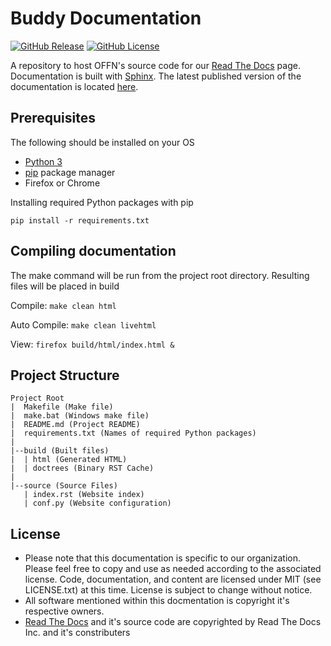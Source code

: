 # Buddy Documentation

[![GitHub Release](https://img.shields.io/github/v/release/Oklahoma-Friction-Free-Network/offn-documentation?style=flat-square)](https://github.com/Oklahoma-Friction-Free-Network/offn-documentation/blob/main/CHANGELOG.md)
[![GitHub License](https://img.shields.io/github/license/Oklahoma-Friction-Free-Network/offn-documentation?style=flat-square)](https://opensource.org/licenses/MIT)

A repository to host OFFN's source code for our [Read The Docs] page. Documentation is built with [Sphinx]. The latest published version of the documentation is located [here]. 

[here]: https://offn.readthedocs.io/ 

## Prerequisites

The following should be installed on your OS

- [Python 3]
- [pip] package manager
- Firefox or Chrome

Installing required Python packages with pip

``` pip install -r requirements.txt ```

[Python 3]: https://biodiversityinformatics.amnh.org/open_source/maxent/
[pip]: https://openjdk.java.net/

## Compiling documentation

The make command will be run from the project root directory. Resulting files will be placed in build

Compile: `` make clean html ``

Auto Compile: `` make clean livehtml ``
 
View: `` firefox build/html/index.html & ``

## Project Structure

```
Project Root
|  Makefile (Make file)
|  make.bat (Windows make file)
|  README.md (Project README)
|  requirements.txt (Names of required Python packages)
|
|--build (Built files)
|  | html (Generated HTML)
|  | doctrees (Binary RST Cache)
|
|--source (Source Files)
   | index.rst (Website index)
   | conf.py (Website configuration)

```

## License

* Please note that this documentation is specific to our organization. Please feel free to copy and use as needed according to the associated license. Code, documentation, and content are licensed under MIT (see LICENSE.txt) at this time. License is subject to change without notice. 
* All software mentioned within this docmentation is copyright it's respective owners. 
* [Read The Docs] and it's source code are copyrighted by Read The Docs Inc. and it's constributers

[Read The Docs]: https://readthedocs.org/
[Sphinx]: https://www.sphinx-doc.org
